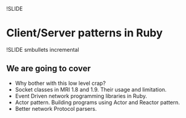 !SLIDE
# Client/Server patterns in Ruby #

!SLIDE smbullets incremental

## We are going to cover ##

* Why bother with this low level crap?
* Socket classes in MRI 1.8 and 1.9. Their usage and limitation.
* Event Driven network programming libraries in Ruby.
* Actor pattern. Building programs using Actor and Reactor pattern.
* Better network Protocol parsers.


